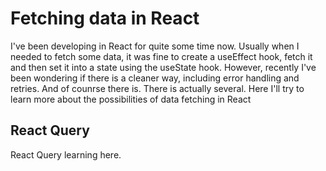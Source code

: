 # Fetching data in React

I've been developing in React for quite some time now. Usually when I needed to fetch some data, it was fine to create a useEffect hook, fetch it and then set it into a state using the useState hook. However, recently I've been wondering if there is a cleaner way, including error handling and retries. And of counrse there is. There is actually several. Here I'll try to learn more about the possibilities of data fetching in React

## React Query

React Query learning here.